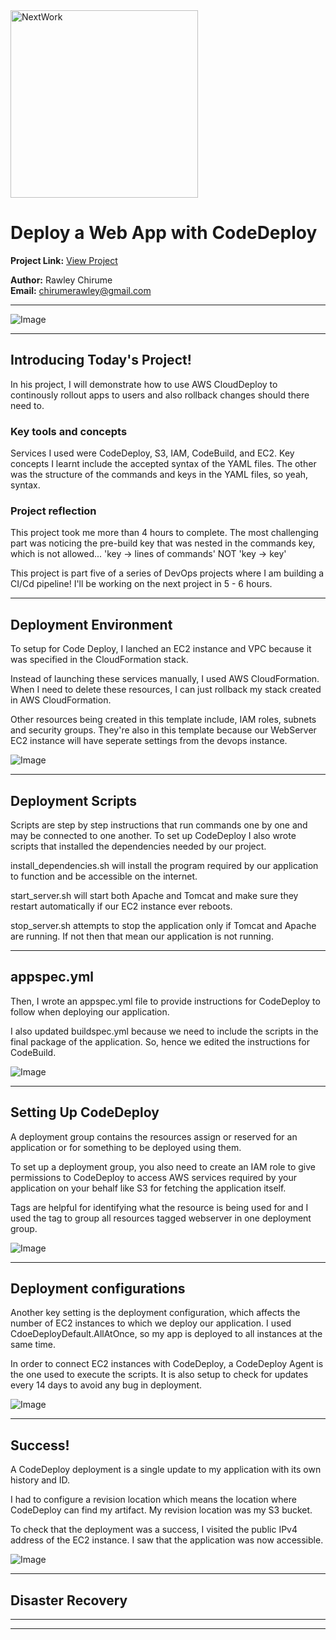 <img src="https://cdn.prod.website-files.com/677c400686e724409a5a7409/6790ad949cf622dc8dcd9fe4_nextwork-logo-leather.svg" alt="NextWork" width="300" />

# Deploy a Web App with CodeDeploy

**Project Link:** [View Project](http://learn.nextwork.org/projects/aws-devops-codedeploy-updated)

**Author:** Rawley Chirume  
**Email:** chirumerawley@gmail.com

---

![Image](http://learn.nextwork.org/encouraged_beige_beautiful_goat/uploads/aws-devops-codedeploy-updated_val-27)

---

## Introducing Today's Project!

In his project, I will demonstrate how to use AWS CloudDeploy to continously rollout apps to users and also rollback changes should there need to.

### Key tools and concepts

Services I used were CodeDeploy, S3, IAM, CodeBuild, and EC2. Key concepts I learnt include the accepted syntax of the YAML files. The other was the structure of the commands and keys in the YAML files, so yeah, syntax.

### Project reflection

This project took me more than 4 hours to complete. The most challenging part was noticing the pre-build key that was nested in the commands key, which is not allowed... 'key -> lines of commands' NOT 'key -> key'

This project is part five of a series of DevOps projects where I am building a CI/Cd pipeline! I'll be working on the next project in 5 - 6 hours.

---

## Deployment Environment

To setup for Code Deploy, I lanched an EC2 instance and VPC because it was specified in the CloudFormation stack.

Instead of launching these services manually, I used AWS CloudFormation. When I need to delete these resources, I can just rollback my stack created in AWS CloudFormation.

Other resources being created in this template include, IAM roles, subnets and security groups. They're also in this template because our WebServer EC2 instance will have seperate settings from the devops instance.

![Image](http://learn.nextwork.org/encouraged_beige_beautiful_goat/uploads/aws-devops-codedeploy-updated_val-5)

---

## Deployment Scripts

Scripts are step by step instructions that run commands one by one and may be connected to one another. To set up CodeDeploy I also wrote scripts that installed the dependencies needed by our project.

install_dependencies.sh will install the program required by our application to function and be accessible on the internet.

start_server.sh will start both Apache and Tomcat and make sure they restart automatically if our EC2 instance ever reboots.

stop_server.sh attempts to stop the application only if Tomcat and Apache are running. If not then that mean our application is not running.

---

## appspec.yml

Then, I wrote an appspec.yml file to provide instructions for CodeDeploy to follow when deploying our application.

I also updated buildspec.yml because we need to include the scripts in the final package of the application. So, hence we edited the instructions for CodeBuild.

![Image](http://learn.nextwork.org/encouraged_beige_beautiful_goat/uploads/aws-devops-codedeploy-updated_val-12)

---

## Setting Up CodeDeploy

A deployment group contains the resources assign or reserved for an application or for something to be deployed using them.

To set up a deployment group, you also need to create an IAM role to give permissions to CodeDeploy to access AWS services required by your application on your behalf like S3 for fetching the application itself. 

Tags are helpful for identifying what the resource is being used for and I used the tag to group all resources tagged webserver in one deployment group.

![Image](http://learn.nextwork.org/encouraged_beige_beautiful_goat/uploads/aws-devops-codedeploy-updated_val-18)

---

## Deployment configurations

Another key setting is the deployment configuration, which affects the number of EC2 instances to which we deploy our application. I used CdoeDeployDefault.AllAtOnce, so my app is deployed to all instances at the same time.

In order to connect EC2 instances with CodeDeploy, a CodeDeploy Agent is the one used to execute the scripts. It is also setup to check for updates every 14 days to avoid any bug in deployment.

![Image](http://learn.nextwork.org/encouraged_beige_beautiful_goat/uploads/aws-devops-codedeploy-updated_val-20)

---

## Success!

A CodeDeploy deployment is a single update to my application with its own history and ID.

I had to configure a revision location which means the location where CodeDeploy can find my artifact. My revision location was my S3 bucket.

To check that the deployment was a success, I visited the public IPv4 address of the EC2 instance. I saw that the application was now accessible.

![Image](http://learn.nextwork.org/encouraged_beige_beautiful_goat/uploads/aws-devops-codedeploy-updated_val-27)

---

## Disaster Recovery

---

---
